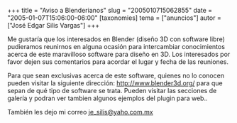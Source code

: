 +++
title = "Aviso a Blenderianos"
slug = "2005010715062855"
date = "2005-01-07T15:06:00-06:00"
[taxonomies]
tema = ["anuncios"]
autor = ["José Edgar Silis Vargas"]
+++

Me gustaría que los interesados en Blender (diseño 3D con software
libre) pudieramos reunirnos en alguna ocasión para intercambiar
conocimientos acerca de este maravilloso software para diseño en 3D. Los
interesados por favor dejen sus comentarios para acordar el lugar y
fecha de las reuniones.

<!-- more -->
Para que sean exclusivas acerca de este software, quienes no lo conocen
pueden visitar la siguiente dirección: http://www.blender3d.org/ para
que sepan de qué tipo de software se trata. Pueden visitar las secciones
de galería y podran ver tambien algunos ejemplos del plugin para web..

También les dejo mi correo je_silis@yaho.com.mx
